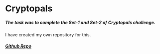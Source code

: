 # Cryptopals

##### The task was to complete the Set-1 and Set-2 of Cryptopals challenge.

I have created my own repository for this. 

##### [Github Repo](https://github.com/Sudru/Cryptopals)